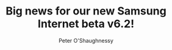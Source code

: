 ---
title: "Big news for our new Samsung Internet beta v6.2!"
short_desc: "For the first time, Samsung Internet is becoming available for all Android L+ phones! Plus CSS Grid and lots more…"
long_desc: "Earlier this year, Samsung Internet v5 heralded our first open beta and the first time our browser could be installed on non-Samsung phones — specifically Google Nexus and Pixel devices. Today we’re excited to share that our v6 beta is being released… for all Android 5.0+ (Lollipop) phones!"
author: Peter O'Shaughnessy
image: https://cdn-images-1.medium.com/max/800/1*RE4cGKlSyok5mea6sh5ZVg.png
link: https://medium.com/samsung-internet-dev/big-news-for-our-new-samsung-internet-beta-v6-2-6199b6743cb9
external: medium.com
---